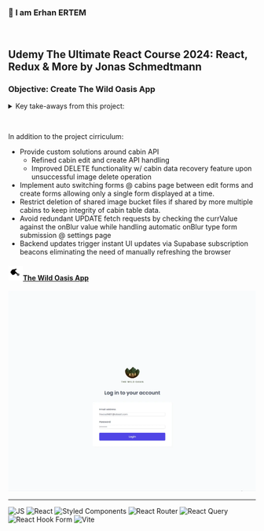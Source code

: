 ### 👋 **I am Erhan ERTEM**

&emsp;

## Udemy The Ultimate React Course 2024: React, Redux & More by Jonas Schmedtmann

### **Objective:** Create The Wild Oasis App

<details>
<summary>Key take-aways from this project:</summary>

- React folder structure and project planning

- Styling w/ Styled Components
- Contemplate Global Remote States w/ Supabase

  - Create in-component styled-components
  - Create global styled-component
    - createGlobalStyles Tagged Template Literal
    - Provide global styles to the app
  - Symbols in styled Components
    - Experiment w/ css literal prefix hack to get prettier support on the code
    - Experiment w/ & symbol for SASS like feature inside styled components
  - Dynamic styled-components
    - template literals + conditional statements
  - Creating re-usable styled components
    - Propping via 'custom_named' prop
      - \<StyleSheetManager> App wrapper SC component for enabling transient
        custom props
    - Propping via 'as' prop (HTML tag modifier)
    - defaultProps function - Set defaults for the propping type
  - Create styled component contemplating a (ReactRouter) component
    - styled() SC function
  - Create styled component w/ injected tag element attributes for code
    abstraction
    - attrs() SC function

- React Router

  - Declariative route setup
    - BrowserRouter RR component
    - Routes RR component
    - Route RR component
    - Create index RR route
      - Navigate RR component
      - replace attribute
    - Create wrapper component (routeless) RR route used across multiple routes
      - \<Outlet/> RR component - Have wrapper RR route pass thru child routes
    - Implement API-side filtering and sorting operations on the bookings table data
      - Limited data fetching / articulate on server side
        - Build dynamic API based on useSearchParams RR URL params state for sorting/filtering instructions as acquired passed onto API call via useQuery TQ data fetching
    - Implement CLIENT-side filtering and sorting operations on the cabins table data
      - Entire data set fetching / articulate on client side
        - useQuery TQ data fetching & useSearchParams RR URL params state for sorting/filtering instructions

- Tanstack Query

  - Create TQ client
    - Get instance of TQ client via useQueryClient TQ hook
  - Provide TQ client via \<QueryClientProvider/>
  - Query Remote Data
    - 'GET' data w/ useQuery TQ hook
    - 'POST'/'UPDATE'/'DELETE' data w/ useMutation TQ hook
  - Re-factoring TQ context snippets to dry react components
  - Pre-fetching for backward and forward pagination for better UX via prefetchQuery() TQ Client fn

- Reach-Hook-Form

  - Manual user triggered form submission
    - useForm() RHF hook
    - Standard Form validation RHF rules (required, min, max) -
      Custom(functionalized) Form validation rule (validate)
    - Read values from form fields via getValues() RHF fn to compliment
      dependant validation challanges
  - Automatic onBlur type form submission

- Advanced React

  - useRef() hook for handling portal close by clicking its outer space
  - Create modals using createPortal react fn
  - Utilize compound component pattern to build re-usable modal component
    - Utilize cloneElement() advanced react fn to repack a react component w/ an
      external prop coming from CC API child component
  - Utilize compound component pattern to build re-usable table component
    - Utilize compound component pattern with the assitance of render prop
      pattern @ Table.Body
  - Utilize compound component in conjunction with render prop pattern

  </details>

&emsp;

In addition to the project cirriculum:

- Provide custom solutions around cabin API
  - Refined cabin edit and create API handling
  - Improved DELETE functionality w/ cabin data recovery feature upon
    unsuccessful image delete operation
- Implement auto switching forms @ cabins page between edit forms and create
  forms allowing only a single form displayed at a time.
- Restrict deletion of shared image bucket files if shared by more multiple
  cabins to keep integrity of cabin table data.
- Avoid redundant UPDATE fetch requests by checking the currValue against the
  onBlur value while handling automatic onBlur type form submission @ settings
  page
- Backend updates trigger instant UI updates via Supabase subscription beacons
  eliminating the need of manually refreshing the browser

#### <img src="./push.gif" width="30px"/>[The Wild Oasis App](https://****)

<img src="./screenshot.webp" width="600px"/>

---

![JS](https://img.shields.io/badge/JavaScript-323330?style=square&logo=javascript&logoColor=F7DF1E)
![React](https://img.shields.io/badge/React-20232A?style=square&logo=react&logoColor=61DAF)
![Styled Components](https://img.shields.io/badge/styled--components-DB7093?style=square&logo=styled-components&logoColor=white)
![React Router](https://img.shields.io/badge/React_Router-CA4245?style=square&logo=react-router&logoColor=white)
![React Query](https://img.shields.io/badge/React_Query-FF4154?style=square&logo=ReactQuery&logoColor=white)
![React Hook Form](https://img.shields.io/badge/React%20Hook%20Form-%23EC5990.svg?style=square&logo=reacthookform&logoColor=white)
![Vite](https://img.shields.io/badge/Vite-B73BFE?style=square&logo=vite&logoColor=FFD62E)
